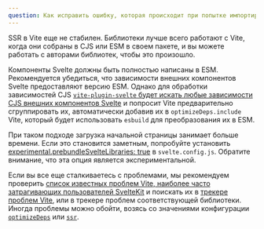 ```yaml
---
question: Как исправить ошибку, которая происходит при попытке импортировать пакеты?
---
```


SSR в Vite еще не стабилен. Библиотеки лучше всего работают с Vite, когда они собраны в CJS или ESM в своем пакете, и вы можете работать с авторами библиотек, чтобы это произошло.

Компоненты Svelte должны быть полностью написаны в ESM. Рекомендуется убедиться, что зависимости внешних компонентов Svelte предоставляют версию ESM. Однако для обработки зависимостей CJS [`vite-plugin-svelte` будет искать любые зависимости CJS внешних компонентов Svelte](https://github.com/sveltejs/vite-plugin-svelte/blob/main/docs/faq.md#what-is-going-on-with-vite-and-pre-bundling-dependencies) и попросит Vite предварительно сгруппировать их, автоматически добавив их в `optimizeDeps.include` Vite, который будет использовать `esbuild` для преобразования их в ESM.

При таком подходе загрузка начальной страницы занимает больше времени. Если это становится заметным, попробуйте установить [experimental.prebundleSvelteLibraries: true](https://github.com/sveltejs/vite-plugin-svelte/blob/main/docs/config.md#prebundlesveltelibraries) в `svelte.config.js`. Обратите внимание, что эта опция является экспериментальной.

Если вы все еще сталкиваетесь с проблемами, мы рекомендуем проверить [список известных проблем Vite, наиболее часто затрагивающих пользователей SvelteKit](https://github.com/sveltejs/kit/issues/2086) и поискать их в [трекере проблем Vite](https://github.com/vitejs/vite/issues), или в трекере проблем соответствующей библиотеки. Иногда проблемы можно обойти, возясь со значениями конфигурации [`optimizeDeps`](https://vitejs.dev/config/#dep-optimization-options) или [`ssr`](https://vitejs.dev/config/#ssr-options).
